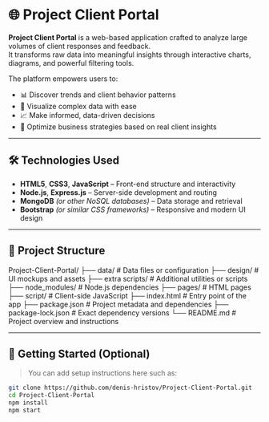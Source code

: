 # 🌐 Project Client Portal

**Project Client Portal** is a web-based application crafted to analyze large volumes of client responses and feedback.  
It transforms raw data into meaningful insights through interactive charts, diagrams, and powerful filtering tools.

The platform empowers users to:
- 📊 Discover trends and client behavior patterns  
- 🧠 Visualize complex data with ease  
- 📈 Make informed, data-driven decisions  
- 🎯 Optimize business strategies based on real client insights  

---

## 🛠️ Technologies Used

- **HTML5**, **CSS3**, **JavaScript** – Front-end structure and interactivity  
- **Node.js**, **Express.js** – Server-side development and routing  
- **MongoDB** *(or other NoSQL databases)* – Data storage and retrieval  
- **Bootstrap** *(or similar CSS frameworks)* – Responsive and modern UI design  

---

## 📁 Project Structure

Project-Client-Portal/
├── data/ # Data files or configuration
├── design/ # UI mockups and assets
├── extra scripts/ # Additional utilities or scripts
├── node_modules/ # Node.js dependencies
├── pages/ # HTML pages
├── script/ # Client-side JavaScript
├── index.html # Entry point of the app
├── package.json # Project metadata and dependencies
├── package-lock.json # Exact dependency versions
└── README.md # Project overview and instructions

---

## 🚀 Getting Started (Optional)

> You can add setup instructions here such as:
```bash
git clone https://github.com/denis-hristov/Project-Client-Portal.git
cd Project-Client-Portal
npm install
npm start

